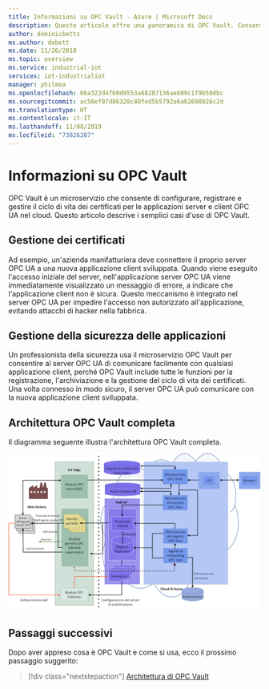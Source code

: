 ```yaml
---
title: Informazioni su OPC Vault - Azure | Microsoft Docs
description: Questo articolo offre una panoramica di OPC Vault. Consente di configurare, registrare e gestire il ciclo di vita dei certificati per applicazioni OPC UA nel cloud.
author: dominicbetts
ms.author: dobett
ms.date: 11/26/2018
ms.topic: overview
ms.service: industrial-iot
services: iot-industrialiot
manager: philmea
ms.openlocfilehash: 66a322d4f60d9553a68207136ae609c1f9b50dbc
ms.sourcegitcommit: ac56ef07d86328c40fed5b5792a6a02698926c2d
ms.translationtype: HT
ms.contentlocale: it-IT
ms.lasthandoff: 11/08/2019
ms.locfileid: "73826207"
---
```

# <a name="what-is-opc-vault"></a>Informazioni su OPC Vault

OPC Vault è un microservizio che consente di configurare, registrare e gestire il ciclo di vita dei certificati per le applicazioni server e client OPC UA nel cloud. Questo articolo descrive i semplici casi d'uso di OPC Vault.

## <a name="certificate-management"></a>Gestione dei certificati

Ad esempio, un'azienda manifatturiera deve connettere il proprio server OPC UA a una nuova applicazione client sviluppata. Quando viene eseguito l'accesso iniziale del server, nell'applicazione server OPC UA viene immediatamente visualizzato un messaggio di errore, a indicare che l'applicazione client non è sicura. Questo meccanismo è integrato nel server OPC UA per impedire l'accesso non autorizzato all'applicazione, evitando attacchi di hacker nella fabbrica.

## <a name="application-security-management"></a>Gestione della sicurezza delle applicazioni
Un professionista della sicurezza usa il microservizio OPC Vault per consentire al server OPC UA di comunicare facilmente con qualsiasi applicazione client, perché OPC Vault include tutte le funzioni per la registrazione, l'archiviazione e la gestione del ciclo di vita dei certificati. Una volta connesso in modo sicuro, il server OPC UA può comunicare con la nuova applicazione client sviluppata.

## <a name="the-complete-opc-vault-architecture"></a>Architettura OPC Vault completa
Il diagramma seguente illustra l'architettura OPC Vault completa.

![Architettura OPC Vault](media/overview-opc-vault-architecture/opc-vault.png)

## <a name="next-steps"></a>Passaggi successivi

Dopo aver appreso cosa è OPC Vault e come si usa, ecco il prossimo passaggio suggerito:

> [!div class="nextstepaction"]
> [Architettura di OPC Vault](overview-opc-vault-architecture.md)
